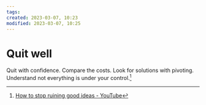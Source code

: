```yaml
---
tags: 
created: 2023-03-07, 10:23
modified: 2023-03-07, 10:25
---
```


# Quit well
Quit with confidence. Compare the costs. Look for solutions with pivoting. Understand not everything is under your control.[^1]

[^1]: [How to stop ruining good ideas - YouTube](https://www.youtube.com/watch?v=boaZRnnYuGY)